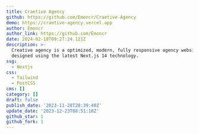 ```yaml
---
title: Craetive Agency
github: https://github.com/Emoncr/Craetive-Agency
demo: https://craetive-agency.vercel.app
author: Emoncr
author_link: https://github.com/Emoncr
date: 2024-02-18T09:27:24.121Z
description: >-
  Creative agency is a optimized, modern, fully responsive agency website
  designed using the latest Next.js 14 technology.
ssg:
  - Nextjs
css:
  - Tailwind
  - PostCSS
cms: []
category: []
draft: false
publish_date: '2023-11-28T20:39:40Z'
update_date: '2023-12-23T08:51:18Z'
github_star: 1
github_fork: 1
---
```

